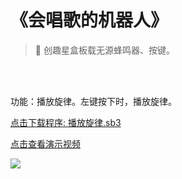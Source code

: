 # 《会唱歌的机器人》

> 🧰 创趣星盒板载无源蜂鸣器、按键。

<br><br>

功能：播放旋律。左键按下时，播放旋律。

<a href="/tutorial/starbox_collection/sb3/04/播放旋律.sb3">点击下载程序: 播放旋律.sb3</a>

<a href="https://www.cfunworld.com" target="_blank">点击查看演示视频</a>

<img src="/images/04/播放旋律.png">
